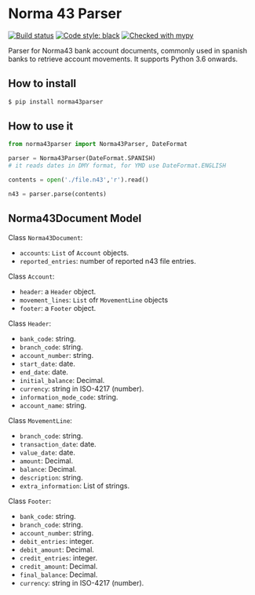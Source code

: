 # Norma 43 Parser
[![Build status](https://github.com/sergief/norma43parser/workflows/Python%20package/badge.svg)](https://github.com/sergief/norma43parser/actions?query=workflow%3A%22Python+package%22)
[![Code style: black](https://img.shields.io/badge/code%20style-black-000000.svg)](https://github.com/psf/black)
[![Checked with mypy](http://www.mypy-lang.org/static/mypy_badge.svg)](http://mypy-lang.org/)

Parser for Norma43 bank account documents, commonly used in spanish banks to retrieve account movements.
It supports Python 3.6 onwards.

## How to install

```sh
$ pip install norma43parser
```

## How to use it
```python
from norma43parser import Norma43Parser, DateFormat                                                                                                                                                                                            

parser = Norma43Parser(DateFormat.SPANISH)
# it reads dates in DMY format, for YMD use DateFormat.ENGLISH

contents = open('./file.n43','r').read()                                                                                                                                                                           

n43 = parser.parse(contents)
```

## Norma43Document Model

Class `Norma43Document`:
* `accounts`: `List` of `Account` objects.
* `reported_entries`: number of reported n43 file entries.

Class `Account`:
* `header`: a `Header` object.
* `movement_lines`: `List` ofr `MovementLine` objects
* `footer`: a `Footer` object.

Class `Header`:
* `bank_code`: string.
* `branch_code`: string.
* `account_number`: string.
* `start_date`: date.
* `end_date`: date.
* `initial_balance`: Decimal.
* `currency`: string in ISO-4217 (number).
* `information_mode_code`: string.
* `account_name`: string.

Class `MovementLine`:
* `branch_code`: string.
* `transaction_date`: date.
* `value_date`: date.
* `amount`: Decimal.
* `balance`: Decimal.
* `description`: string.
* `extra_information`: List of strings.

Class `Footer`:
* `bank_code`: string.
* `branch_code`: string.
* `account_number`: string.
* `debit_entries`: integer.
* `debit_amount`: Decimal.
* `credit_entries`: integer.
* `credit_amount`: Decimal.
* `final_balance`: Decimal.
* `currency`: string in ISO-4217 (number).
